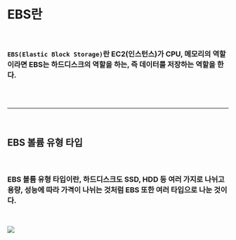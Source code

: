 # **EBS란**

<br>

### `EBS(Elastic Block Storage)`란 EC2(인스턴스)가 CPU, 메모리의 역할이라면 EBS는 하드디스크의 역할을 하는, 즉 **데이터를 저장**하는 역할을 한다.

<br>
<br>

- - -

<br>

## **EBS 볼륨 유형 타입**

<br>

### EBS 볼륨 유형 타입이란, 하드디스크도 SSD, HDD 등 여러 가지로 나뉘고 용량, 성능에 따라 가격이 나뉘는 것처럼 EBS 또한 여러 타입으로 나눈 것이다.

<br>

![](https://velog.velcdn.com/images/younghyun/post/afbdde58-c774-4d4c-86a8-874485abd029/image.png)

<br><br>